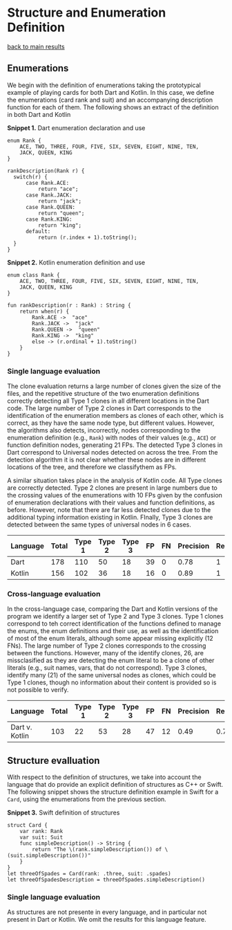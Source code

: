 # Structure and Enumeration Definition

[back to main results](./index.md)

## Enumerations

We begin with the definition of enumerations taking the prototypical example of playing cards for both Dart and Kotlin. In this case, we define the enumerations (card rank and suit) and an accompanying description function for each of them.
The following shows an extract of the definition in both Dart and Kotlin

**Snippet 1.** Dart enumeration declaration and use
```
enum Rank {
    ACE, TWO, THREE, FOUR, FIVE, SIX, SEVEN, EIGHT, NINE, TEN,
    JACK, QUEEN, KING
}

rankDescription(Rank r) {
  switch(r) {
      case Rank.ACE:
          return "ace";
      case Rank.JACK:
          return "jack";
      case Rank.QUEEN:
          return "queen";
      case Rank.KING:
          return "king";
      default:
          return (r.index + 1).toString();
  }
} 
```

**Snippet 2.** Kotlin enumeration definition and use
```
enum class Rank {
    ACE, TWO, THREE, FOUR, FIVE, SIX, SEVEN, EIGHT, NINE, TEN,
    JACK, QUEEN, KING
}

fun rankDescription(r : Rank) : String {
    return when(r) {
        Rank.ACE ->  "ace"
        Rank.JACK ->  "jack"
        Rank.QUEEN ->  "queen"
        Rank.KING ->  "king"
        else -> (r.ordinal + 1).toString()
    }
}
```

### Single language evaluation

The clone evaluation returns a large number of clones given the size of the files, and the repetitive structure of the two enumeration definitions correctly detecting all Type 1 clones in all different locations in the Dart code.
The large number of Type 2 clones in Dart corresponds to the identification of the enumeration members as clones of each other, which is correct, as they have the same node type, but different values. However, the algorithms also detects, incorrectly, nodes corresponding to the enumeration definition (e.g., `Rank`) with nodes of their values (e.g., `ACE`) or function definition nodes, generating 21 FPs.
The detected Type 3 clones in Dart correspond to Universal nodes detected on across the tree. From the detection algorithm it is not clear whether these nodes are in different locations of the tree, and therefore we classifythem as FPs. 

A similar situation takes place in the analysis of Kotlin code. All Type clones are correctly detected. Type 2 clones are present in large numbers due to the crossing values of the enumerations with 10 FPs given by the confusion of enumeration declarations with their values and function definitions, as before. However, note that there are far less detected clones due to the additional typing information existing in Kotlin. FInally, Type 3 clones are detected between the same types of universal nodes in 6 cases.

**Language** | **Total** | **Type 1** | **Type 2** | **Type 3** | **FP** | **FN** | **Precision** | **Recall**|
---- | ---- | ---- | ---- | ---- | ---- | ---- | ---- | ----
Dart | 178 | 110 | 50 | 18 | 39 | 0 | 0.78 | 1 |
Kotlin | 156 | 102 | 36 | 18 | 16 | 0 | 0.89 | 1 |

### Cross-language evaluation

In the cross-language case, comparing the Dart and Kotlin versions of the program we identify a larger set of Type 2 and Type 3 clones. Type 1 clones correspond to teh correct identification of the functions defined to manage the enums, the enum definitions and their use, as well as the identification of most of the enum literals, although some appear missing explicitly (12 FNs). The large number of Type 2 clones corresponds to the crossing between the functions. However, many of the identify clones, 26, are missclasified as they are detecting the enum literal to be a clone of other literals (e.g., suit names, vars, that do not correspond). Type 3 clones, identify many (21) of the same universal nodes as clones, which could be Type 1 clones, though no information about their content is provided so is not possible to verify.


**Language** | **Total** | **Type 1** | **Type 2** | **Type 3** | **FP** | **FN** | **Precision** | **Recall**|
---- | ---- | ---- | ---- | ---- | ---- | ---- | ---- | ----
Dart v. Kotlin| 103 | 22 | 53 | 28 | 47 | 12 | 0.49 | 0.79 |


## Structure evalluation

With respect to the definition of structures, we take into account the language that do provide an explicit definition of structures as C++ or Swift. The following snippet shows the structure definition example in Swift for a `Card`, using the enumerations from the previous section.

**Snippet 3.** Swift definition of structures
```
struct Card {
    var rank: Rank
    var suit: Suit
    func simpleDescription() -> String {
        return "The \(rank.simpleDescription()) of \(suit.simpleDescription())"
    }
}
let threeOfSpades = Card(rank: .three, suit: .spades)
let threeOfSpadesDescription = threeOfSpades.simpleDescription()
```

### Single language evaluation

As structures are not presente in every language, and in particular not present in Dart or Kotlin. We omit the results for this language feature.


